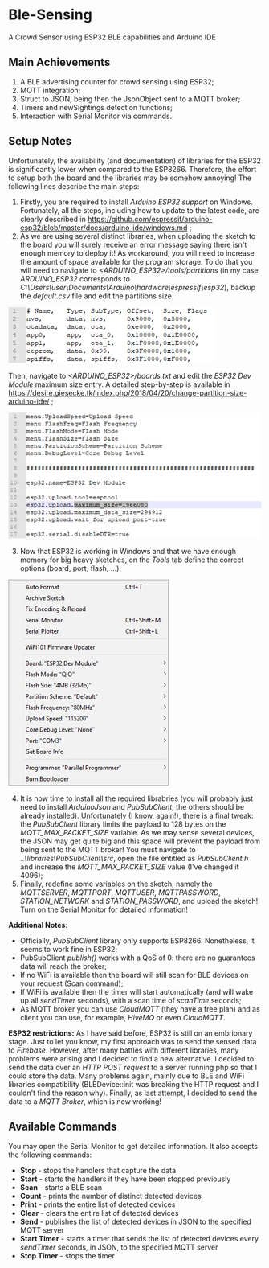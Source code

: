 # Ble-Sensing
A Crowd Sensor using ESP32 BLE capabilities and Arduino IDE

## Main Achievements
1. A BLE advertising counter for crowd sensing using ESP32;
2. MQTT integration;
3. Struct to JSON, being then the JsonObject sent to a MQTT broker;
4. Timers and newSightings detection functions;
5. Interaction with Serial Monitor via commands.

## Setup Notes
Unfortunately, the availability (and documentation) of libraries for the ESP32 is significantly lower when compared to the ESP8266. Therefore, the effort to setup both the board and the libraries may be somehow annoying! The following lines describe the main steps:
1. Firstly, you are required to install <i>Arduino ESP32 support</i> on Windows. Fortunately, all the steps, including how to update to the latest code, are clearly described in https://github.com/espressif/arduino-esp32/blob/master/docs/arduino-ide/windows.md ;
2. As we are using several distinct libraries, when uploading the sketch to the board you will surely receive an error message saying there isn't enough memory to deploy it! As workaround, you will need to increase the amount of space available for the program storage. To do that you will need to navigate to <i><ARDUINO_ESP32>/tools/partitions</i> (in my case <i>ARDUINO_ESP32</i> corresponds to <i>C:\Users\user\Documents\Arduino\hardware\espressif\esp32</i>), backup the <i>default.csv</i> file and edit the partitions size.  

![alt text](screenshots/PartitionsESP32.png "default.csv file (Create a backup before!!)")  

Then, navigate to <i><ARDUINO_ESP32>/boards.txt</i> and edit the <i>ESP32 Dev Module</i> maximum size entry. A detailed step-by-step is available in https://desire.giesecke.tk/index.php/2018/04/20/change-partition-size-arduino-ide/ ;  

![alt text](screenshots/BoardsESP32.png "Boards.txt file (Create a backup before!!)")  

3. Now that ESP32 is working in Windows and that we have enough memory for big heavy sketches, on the <i>Tools</i> tab define the correct options (board, port, flash, ...);  

![alt text](screenshots/ESP32ModuleConfigurationArduinoIDE.png "Configuration data on the Tools tab")  

4. It is now time to install all the required librabries (you will probably just need to install <i>ArduinoJson</i> and <i>PubSubClient</i>, the others should be already installed). Unfortunately (I know, again!), there is a final tweak: the <i>PubSubClient</i> library limits the payload to 128 bytes on the <i>MQTT_MAX_PACKET_SIZE</i> variable. As we may sense several devices, the JSON may get quite big and this space will prevent the payload from being sent to the MQTT broker! You must navigate to <i>..\libraries\PubSubClient\src</i>, open the file entitled as <i>PubSubClient.h</i> and increase the <i>MQTT_MAX_PACKET_SIZE</i> value (I've changed it 4096);
5. Finally, redefine some variables on the sketch, namely the <i>MQTTSERVER</i>, <i>MQTTPORT</i>, <i>MQTTUSER</i>, <i>MQTTPASSWORD</i>, <i>STATION_NETWORK</i> and <i>STATION_PASSWORD</i>, and upload the sketch! Turn on the Serial Monitor for detailed information!

<b>Additional Notes:</b>
- Officially, <i>PubSubClient</i> library only supports ESP8266. Nonetheless, it seems to work fine in ESP32;
- PubSubClient <i>publish()</i> works with a QoS of 0: there are no guarantees data will reach the broker;
- If no WiFi is available then the board will still scan for BLE devices on your request (Scan command);
- If WiFi is available then the timer will start automatically (and will wake up all <i>sendTimer</i> seconds), with a scan time of <i>scanTime</i> seconds;
- As MQTT broker you can use <i>CloudMQTT</i> (they have a free plan) and as client you can use, for example, <i>HiveMQ</i> or even <i>CloudMQTT</i>.

<b>ESP32 restrictions:</b>
As I have said before, ESP32 is still on an embrionary stage. Just to let you know, my first approach was to send the sensed data to <i>Firebase</i>. However, after many battles with different libraries, many problems were arising and I decided to find a new alternative. I decided to send the data over an <i>HTTP POST request</i> to a server running php so that I could store the data. Many problems again, mainly due to BLE and WiFi libraries compatibility (BLEDevice::init was breaking the HTTP request and I couldn't find the reason why). Finally, as last attempt, I decided to send the data to a <i>MQTT Broker</i>, which is now working! 

## Available Commands
You may open the Serial Monitor to get detailed information. 
It also accepts the following commands:
- <b>Stop</b> - stops the handlers that capture the data
- <b>Start</b> - starts the handlers if they have been stopped previously
- <b>Scan</b> - starts a BLE scan
- <b>Count</b> - prints the number of distinct detected devices
- <b>Print</b> - prints the entire list of detected devices
- <b>Clear</b> - clears the entire list of detected devices
- <b>Send</b> - publishes the list of detected devices in JSON to the specified MQTT server
- <b>Start Timer</b> - starts a timer that sends the list of detected devices every *sendTimer* seconds, in JSON, to the specified MQTT server
- <b>Stop Timer</b> - stops the timer
